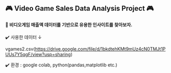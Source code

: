## 🎮 Video Game Sales Data Analysis Project 🎮

#### 💁 비디오게임 매출액 데이터를 기반으로 유용한 인사이트를 찾아보자.


✔️ 사용한 데이터 ↓ 

vgames2.csv(https://drive.google.com/file/d/1bkdtehKMt9mUz4cN0TMJt1PUUs7Y5qgF/view?usp=sharing)

✔️ 환경 : google colab, python(pandas,matplotlib etc.)
